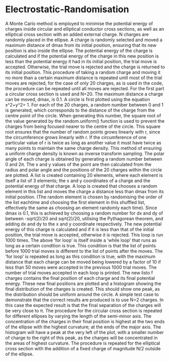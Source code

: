 # Electrostatic-Randomisation
A Monte Carlo method is employed to minimise the potential energy of charges inside circular and elliptical conductor cross sections, as well as an elliptical cross section with an added external charge.
N charges are randomly placed in the ellipse. A charge is randomly selected and moved a maximum distance of dmax from its initial position, ensuring that its new position is also inside the ellipse.
The potential energy of the charge is calculated and if the potential energy of the charge in this new position is less than the potential energy it had in its initial position, the trial move is accepted. Otherwise, the trial move is rejected and the charge is returned to its initial position.
This procedure of taking a random charge and moving it no more than a certain maximum distance is repeated until most of the trial moves are rejected, for the case of only 20 charges, as is used in the code, the procedure can be repeated until all moves are rejected. 
For the first part a circular cross section is used and N=20. The maximum distance a charge can be moved, dmax, is 0.1. A circle is first plotted using the equation x^2+y^2= 1. For each of the 20 charges, a random number between 0 and 1 is generated, which corresponds to the distance of the charge from the centre point of the circle. When generating this number, the square root of the value generated by the random.uniform() function is used to prevent the charges from being focused nearer to the centre of the circle. This square root ensures that the number of random points grows linearly with r, since the circumference grows linearly with r. If the circumference of one particular value of r is twice as long as another value it must have twice as many points to maintain the same charge density. This method of  ensuring  a  uniform  charge  density  is  known  as  inverse  transform  sampling. 
The polar angle of each charge is obtained by generating a random number between 0 and 2π.  The x and y values of the point are then calculated from the radius and polar angle and the positions of the 20 charges within the circle are plotted. A list is created containing 20 elements, where each element is itself a list of 3 elements; the x and y coordinates of a charge and the potential energy of that charge. A loop is created that chooses a random element in this list and moves the charge a distance less than dmax from its initial position. (The random element is chosen by randomising the order of the list eachtime and choosing the first element in this shuffled list, effectively the same as choosing an element randomly each time). Since dmax is 0.1, this is achieved by choosing a random number for dx and dy of between -sqrt(2)/20 and sqrt(2)/20, utilising the Pythagorean theorem, and adding dx and dy to the x and y coordinate respectively.
The new potential energy of this charge is calculated and if it is less than that of the initial position, the trial move is accepted, otherwise it is rejected. This loop is run 1000 times. 
The above ’for loop’ is itself inside a ’while loop’ that runs as long as a certain condition is true. This condition is that the list of points before 1000 trial moves is different to the list of points after the moves. The ’for loop’ is repeated as long as this condition is true, with the maximum distance that each charge can be moved being lowered by a factor of 10 if less than 50 moves were accepted in the previous 1000 trial moves. The number of trial moves accepted in each loop is printed. The new listo f charges contains the final position of each charge and its final potential energy.
These new final positions are plotted and a histogram showing the final distribution of the charges is created. This should show one peak, as the distribution should be uniform around the circle. A simple test case to demonstrate that the correct results are produced is to use N=2 charges.  In this case the expected result is that the final separation of the charges will be very close to π.
The procedure for the circular cross section is repeated for different ellipses by varying the length of the semi-minor axis. The concentration of the charges in their final position is highest at the two ends of the ellipse with the highest curvature; at the ends of the major axis. The histogram will have a peak at the very left of the plot, with a smaller number of charge to the right of this peak, as the charges will be concentrated in the areas of highest curvature.
The procedure is repeated for the elliptical cross section with the addition of a fixed charge of magnitude N/2 outside of the ellipse. 
